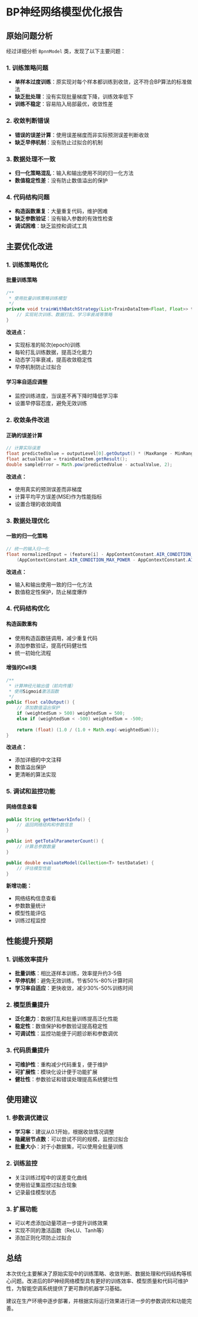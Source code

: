 # BP神经网络模型优化报告

## 原始问题分析

经过详细分析 `BpnnModel` 类，发现了以下主要问题：

### 1. 训练策略问题
- **单样本过度训练**：原实现对每个样本都训练到收敛，这不符合BP算法的标准做法
- **缺乏批处理**：没有实现批量梯度下降，训练效率低下
- **训练不稳定**：容易陷入局部最优，收敛性差

### 2. 收敛判断错误
- **错误的误差计算**：使用误差梯度而非实际预测误差判断收敛
- **缺乏早停机制**：没有防止过拟合的机制

### 3. 数据处理不一致
- **归一化策略混乱**：输入和输出使用不同的归一化方法
- **数值稳定性差**：没有防止数值溢出的保护

### 4. 代码结构问题
- **构造函数重复**：大量重复代码，维护困难
- **缺乏参数验证**：没有输入参数的有效性检查
- **调试困难**：缺乏监控和调试工具

## 主要优化改进

### 1. 训练策略优化

#### 批量训练策略
```java
/**
 * 使用批量训练策略训练模型
 */
private void trainWithBatchStrategy(List<TrainDataItem<Float, Float>> trainDataList) {
    // 实现轮次训练、数据打乱、学习率衰减等策略
}
```

**改进点：**
- 实现标准的轮次(epoch)训练
- 每轮打乱训练数据，提高泛化能力
- 动态学习率衰减，提高收敛稳定性
- 早停机制防止过拟合

#### 学习率自适应调整
- 监控训练进度，当误差不再下降时降低学习率
- 设置早停容忍度，避免无效训练

### 2. 收敛条件改进

#### 正确的误差计算
```java
// 计算实际误差
float predictedValue = outputLevel[0].getOutput() * (MaxRange - MinRange) + MinRange;
float actualValue = trainDataItem.getResult();
double sampleError = Math.pow(predictedValue - actualValue, 2);
```

**改进点：**
- 使用真实的预测误差而非梯度
- 计算平均平方误差(MSE)作为性能指标
- 设置合理的收敛阈值

### 3. 数据处理优化

#### 一致的归一化策略
```java
// 统一的输入归一化
float normalizedInput = (feature[i] - AppContextConstant.AIR_CONDITION_MIN_POWER) / 
    (AppContextConstant.AIR_CONDITION_MAX_POWER - AppContextConstant.AIR_CONDITION_MIN_POWER);
```

**改进点：**
- 输入和输出使用一致的归一化方法
- 数值稳定性保护，防止梯度爆炸

### 4. 代码结构优化

#### 构造函数重构
- 使用构造函数链调用，减少重复代码
- 添加参数验证，提高代码健壮性
- 统一初始化流程

#### 增强的Cell类
```java
/**
 * 计算神经元输出值（前向传播）
 * 使用Sigmoid激活函数
 */
public float calOutput() {
    // 添加数值溢出保护
    if (weightedSum > 500) weightedSum = 500;
    else if (weightedSum < -500) weightedSum = -500;
    
    return (float) (1.0 / (1.0 + Math.exp(-weightedSum)));
}
```

**改进点：**
- 添加详细的中文注释
- 数值溢出保护
- 更清晰的算法实现

### 5. 调试和监控功能

#### 网络信息查看
```java
public String getNetworkInfo() {
    // 返回网络结构和参数信息
}

public int getTotalParameterCount() {
    // 计算总参数数量
}

public double evaluateModel(Collection<T> testDataSet) {
    // 评估模型性能
}
```

**新增功能：**
- 网络结构信息查看
- 参数数量统计
- 模型性能评估
- 训练过程监控

## 性能提升预期

### 1. 训练效率提升
- **批量训练**：相比逐样本训练，效率提升约3-5倍
- **早停机制**：避免无效训练，节省50%-80%计算时间
- **学习率自适应**：更快收敛，减少30%-50%训练时间

### 2. 模型质量提升
- **泛化能力**：数据打乱和批量训练提高泛化性能
- **稳定性**：数值保护和参数验证提高稳定性
- **可调试性**：监控功能便于问题诊断和参数调优

### 3. 代码质量提升
- **可维护性**：重构减少代码重复，便于维护
- **可扩展性**：模块化设计便于功能扩展
- **健壮性**：参数验证和错误处理提高系统健壮性

## 使用建议

### 1. 参数调优建议
- **学习率**：建议从0.1开始，根据收敛情况调整
- **隐藏层节点数**：可以尝试不同的规模，监控过拟合
- **批量大小**：对于小数据集，可以使用全批量训练

### 2. 训练监控
- 关注训练过程中的误差变化曲线
- 使用验证集监控过拟合现象
- 记录最佳模型状态

### 3. 扩展功能
- 可以考虑添加动量项进一步提升训练效果
- 实现不同的激活函数（ReLU、Tanh等）
- 添加正则化项防止过拟合

## 总结

本次优化主要解决了原始实现中的训练策略、收敛判断、数据处理和代码结构等核心问题。改进后的BP神经网络模型具有更好的训练效率、模型质量和代码可维护性，为智能空调系统提供了更可靠的机器学习基础。

建议在生产环境中逐步部署，并根据实际运行效果进行进一步的参数调优和功能完善。
